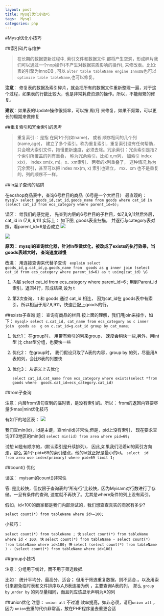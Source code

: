 ```yaml
---
layout: post
title: Mysql优化小技巧
tags:  Mysql
categories: php
---
```


#Mysql优化小技巧

##索引碎片与维护

> 在长期的数据更新过程中, 索引文件和数据文件,都将产生空洞，形成碎片我们可以通过一个nop操作(不产生对数据实质影响的操作), 来修改表。比如: 表的引擎为InnoDB , 可以 `alter table tableName engine InnoDB`也可以` optimize table tableName `,也可以修复。

**注意**： 修复表的数据及索引碎片，就会把所有的数据文件重新整理一遍，对于这个过程，如果表的行数比较大，也是非常耗费资源的操作。所以，不能频繁的修复。

**建议**：如果表的Update操作很频率，可以按 周/月 来修复，如果不频繁，可以更长的周期来做修复

##重复索引和冗余索引的思考

> 重复索引:：是指 在同1个列(如name)， 或者 顺序相同的几个列(name,age)， 建立了多个索引。称为重复索引，重复索引没有任何帮助，只会增大索引文件，拖慢更新速度，必须去除。冗余索引：冗余索引是指2个索引所覆盖的列有重叠， 称为冗余索引，比如 x,m列， 加索引  index x(x)，  index xm(x, m)。x、xm索引， 两者的x列重叠了， 这种情况,称为冗余索引，甚至可以把 index mx(m, x) 索引也建立， mx、xm  也不是重复的，列的顺序不一样。

##in型子查询的陷阱

在ecshop商品表中，查询6号栏目的商品（6号是一个大栏目）
最直观的：     
`mysql> select goods_id,cat_id,goods_name from goods where cat_id in (select cat_id from ecs_category where parent_id=6);`

误区： 给我们的感觉是， 先查到内层的6号栏目的子栏目，如7,8,9,11然后外层，cat_id in (7,8,,9,11)
实际上： 如下图, goods表全扫描， 并逐行与category表对照，看parent_id=6是否成立
![](http://myyphp.github.io/public/img/posts/mysql_optimize1.png)

![](http://myyphp.github.io/public/img/posts/mysql_optimize2.png)

**原因： mysql的查询优化器，针对In型做优化，被改成了exists的执行效果，当goods表越大时， 查询速度越慢**

改进： 用连接查询来代替子查询
   ` explain select goods_id,g.cat_id,g.goods_name from  goods as g inner join (select cat_id from ecs_category where parent_id=6) as t using(cat_id) \G`


1. 内层 select cat_id from ecs_category where parent_id=6 ; 用到Parent_id索引，返回4行，形成结果,设为 t

2. 第2次查询， t 和 goods 通过 cat_id 相连， 因为cat_id在 goods表中有索引，所以相当于用7,8,911，快速匹配上goods的行。

##exists子查询
题： 查询有商品的栏目.按上面的理解，我们用join来操作，如下：
    `mysql> select c.cat_id, cat_name from ecs_category as c inner join  goods as  g on c.cat_id=g.cat_id group by cat_name;`



1. 优化1： 在group时， 用带有索引的列来group， 速度会稍快一些,另外，用int型 比 char型分组，也要快一些

2. 优化2： 在group时， 我们假设只取了A表的内容，group by 的列，尽量用A表的列，会比B表的列要快

3. 优化3： 从语义上去优化

   `select cat_id,cat_name from ecs_category where exists(select *from  goods where  goods.cat_id=ecs_category.cat_id) `

##rom子查询

注意：内层from语句查到的临时表，是没有索引的。所以： from的返回内容要尽量少max|min优化技巧

有如下的地区表：
![](http://myyphp.github.io/public/img/posts/mysql_optimize3.png)

我们查min(id)，id是主键，查min(id)非常快,但是，pid上没有索引， 现在要求查询3113地区的min(id)
`select min(id) from area where pid=69;`

试想 id是有顺序的，(默认索引是升续排列)， 因此,如果我们沿着id的索引方向走，那么 第1个 pid=69的索引结点，他的id就正好是最小的id。
`select  id  from area use index(primary) where pid=69 limit 1;`

##count() 优化

误区： myisam的count()非常快

答: 是比较快，但仅限于查询表的”所有行”比较快，因为Myisam对行数进行了存储。一旦有条件的查询, 速度就不再快了。尤其是where条件的列上没有索引。

假如，id<100的商家都是我们内部测试的，我们想查查真实的商家有多少?

`select count(*) from tableName where id>=100;`

小技巧：

`select count(*) from tableName ; 快`
`select count(*) from tableName where id < 100; 快`
`select count(*) from tableName - select count(*) from tableName where id<100; 快`
`select (select count(*) from tableName ) - (select count(*) from tableName where id<100)`

##group小技巧

注意：分组用于统计，而不用于筛选数据.

比如： 统计平均分，最高分，适合； 但用于筛选重复数据，则不适合.。以及用索引来避免临时表和文件排序以A,B表连接为例 ，主要查询A表的列， 那么 `group by` ,`order by` 的列尽量相同，而且列应该显示声明为A的列

##union优化
注意： `union all` 不过滤 效率提高，如非必须，请用`union all` ，因为 `union`去重的代价非常高，放在PHP程序里去重更合适
